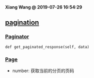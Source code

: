 **Xiang Wang @ 2019-07-26 16:54:29**

## [pagination](https://docs.djangoproject.com/en/2.1/topics/pagination/)

### [Paginator](https://docs.djangoproject.com/en/2.1/topics/pagination/#paginator-objects)
```
def get_paginated_response(self, data)
```

### [Page](https://docs.djangoproject.com/en/2.1/topics/pagination/#page-objects)
* number:
获取当前的分页的页码
